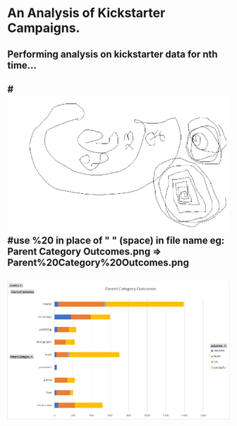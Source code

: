 # An Analysis of Kickstarter Campaigns.
Performing analysis on kickstarter data for nth time...
---
#![](test_img.png)
#use %20 in place of " " (space) in file name eg: Parent Category Outcomes.png => Parent%20Category%20Outcomes.png
---
![](Parent%20Category%20Outcomes.png)
---
